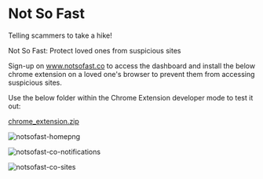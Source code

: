 # Not So Fast
Telling scammers to take a hike!

Not So Fast: Protect loved ones from suspicious sites

Sign-up on www.notsofast.co to access the dashboard and install the below chrome extension on a loved one's browser to prevent them from accessing suspicious sites.

Use the below folder within the Chrome Extension developer mode to test it out:

[chrome_extension.zip](https://github.com/tokyodaruma/not_so_fast/files/9460769/chrome_extension.zip)

![notsofast-homepng](https://user-images.githubusercontent.com/98619821/190298173-56394144-3a95-49c2-9ef9-286917de6c8c.png)

![notsofast-co-notifications](https://user-images.githubusercontent.com/98619821/190298185-99b17acf-96b5-4980-9c32-5400e969fd5c.png)

![notsofast-co-sites](https://user-images.githubusercontent.com/98619821/190298191-7d5e04c7-8f4c-41ca-9960-44dc528ecd06.png)
